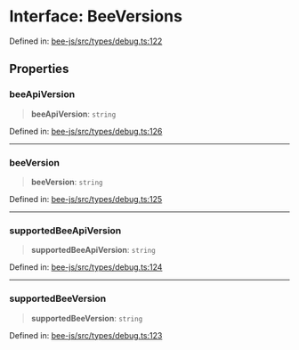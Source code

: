 # Interface: BeeVersions

Defined in: [bee-js/src/types/debug.ts:122](https://github.com/ethersphere/bee-js/blob/3abbe2b1b264d6b586511a56e93badb2236bd09d/src/types/debug.ts#L122)

## Properties

### beeApiVersion

> **beeApiVersion**: `string`

Defined in: [bee-js/src/types/debug.ts:126](https://github.com/ethersphere/bee-js/blob/3abbe2b1b264d6b586511a56e93badb2236bd09d/src/types/debug.ts#L126)

***

### beeVersion

> **beeVersion**: `string`

Defined in: [bee-js/src/types/debug.ts:125](https://github.com/ethersphere/bee-js/blob/3abbe2b1b264d6b586511a56e93badb2236bd09d/src/types/debug.ts#L125)

***

### supportedBeeApiVersion

> **supportedBeeApiVersion**: `string`

Defined in: [bee-js/src/types/debug.ts:124](https://github.com/ethersphere/bee-js/blob/3abbe2b1b264d6b586511a56e93badb2236bd09d/src/types/debug.ts#L124)

***

### supportedBeeVersion

> **supportedBeeVersion**: `string`

Defined in: [bee-js/src/types/debug.ts:123](https://github.com/ethersphere/bee-js/blob/3abbe2b1b264d6b586511a56e93badb2236bd09d/src/types/debug.ts#L123)

